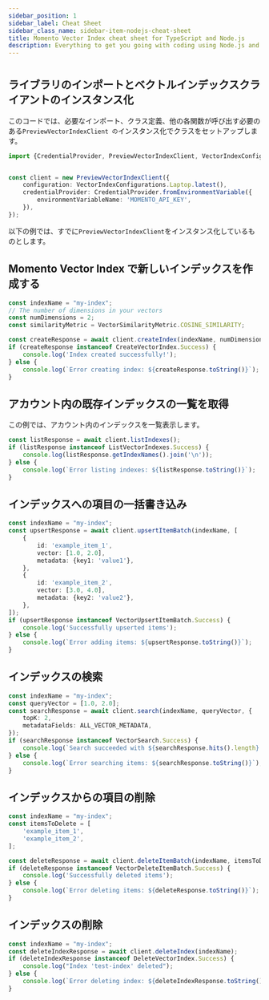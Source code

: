 ```yaml
---
sidebar_position: 1
sidebar_label: Cheat Sheet
sidebar_class_name: sidebar-item-nodejs-cheat-sheet
title: Momento Vector Index cheat sheet for TypeScript and Node.js
description: Everything to get you going with coding using Node.js and Momento Vector Index
---
```


#



## ライブラリのインポートとベクトルインデックスクライアントのインスタンス化

このコードでは、必要なインポート、クラス定義、他の各関数が呼び出す必要のある`PreviewVectorIndexClient の`インスタンス化でクラスをセットアップします。

```typescript
import {CredentialProvider, PreviewVectorIndexClient, VectorIndexConfigurations} from "@gomomento/sdk";


const client = new PreviewVectorIndexClient({
    configuration: VectorIndexConfigurations.Laptop.latest(),
    credentialProvider: CredentialProvider.fromEnvironmentVariable({
        environmentVariableName: 'MOMENTO_API_KEY',
    }),
});

```

以下の例では、すでに`PreviewVectorIndexClient`をインスタンス化しているものとします。

## Momento Vector Index で新しいインデックスを作成する



```typescript
const indexName = "my-index";
// The number of dimensions in your vectors
const numDimensions = 2;
const similarityMetric = VectorSimilarityMetric.COSINE_SIMILARITY;

const createResponse = await client.createIndex(indexName, numDimensions, similarityMetric);
if (createResponse instanceof CreateVectorIndex.Success) {
    console.log('Index created successfully!');
} else {
    console.log(`Error creating index: ${createResponse.toString()}`);
}
```

## アカウント内の既存インデックスの一覧を取得

この例では、アカウント内のインデックスを一覧表示します。

```typescript
const listResponse = await client.listIndexes();
if (listResponse instanceof ListVectorIndexes.Success) {
    console.log(listResponse.getIndexNames().join('\n'));
} else {
    console.log(`Error listing indexes: ${listResponse.toString()}`);
}
```

## インデックスへの項目の一括書き込み



```typescript
const indexName = "my-index";
const upsertResponse = await client.upsertItemBatch(indexName, [
    {
        id: 'example_item_1',
        vector: [1.0, 2.0],
        metadata: {key1: 'value1'},
    },
    {
        id: 'example_item_2',
        vector: [3.0, 4.0],
        metadata: {key2: 'value2'},
    },
]);
if (upsertResponse instanceof VectorUpsertItemBatch.Success) {
    console.log('Successfully upserted items');
} else {
    console.log(`Error adding items: ${upsertResponse.toString()}`);
}
```

## インデックスの検索





```typescript
const indexName = "my-index";
const queryVector = [1.0, 2.0];
const searchResponse = await client.search(indexName, queryVector, {
    topK: 2,
    metadataFields: ALL_VECTOR_METADATA,
});
if (searchResponse instanceof VectorSearch.Success) {
    console.log(`Search succeeded with ${searchResponse.hits().length} results`);
} else {
    console.log(`Error searching items: ${searchResponse.toString()}`);
}
```

## インデックスからの項目の削除



```typescript
const indexName = "my-index";
const itemsToDelete = [
    'example_item_1',
    'example_item_2',
];

const deleteResponse = await client.deleteItemBatch(indexName, itemsToDelete);
if (deleteResponse instanceof VectorDeleteItemBatch.Success) {
    console.log('Successfully deleted items');
} else {
    console.log(`Error deleting items: ${deleteResponse.toString()}`);
}
```

## インデックスの削除



```typescript
const indexName = "my-index";
const deleteIndexResponse = await client.deleteIndex(indexName);
if (deleteIndexResponse instanceof DeleteVectorIndex.Success) {
    console.log("Index 'test-index' deleted");
} else {
    console.log(`Error deleting index: ${deleteIndexResponse.toString()}`);
}
```
